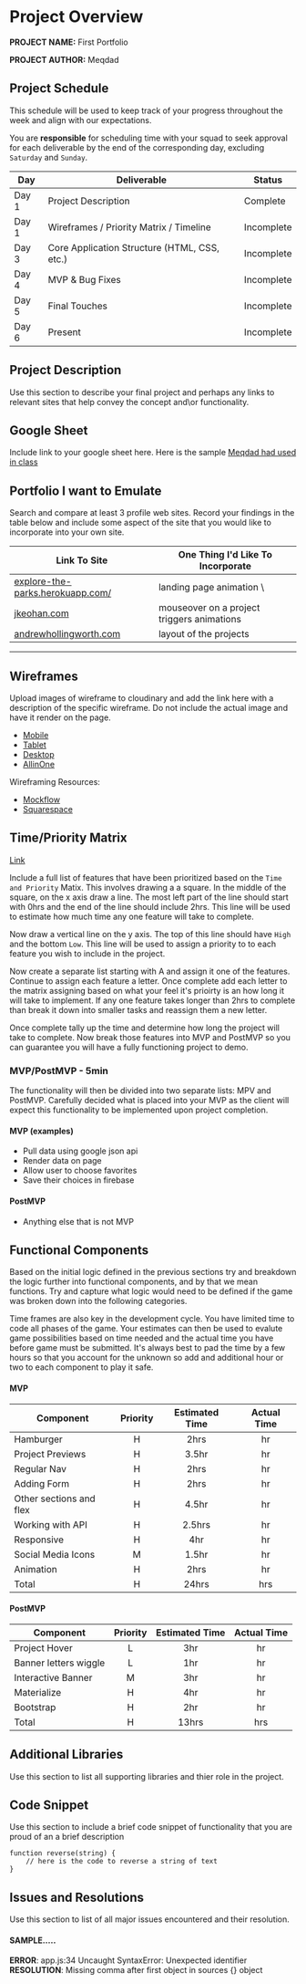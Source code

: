 # Project Overview

**PROJECT NAME:** First Portfolio 

**PROJECT AUTHOR:** Meqdad

## Project Schedule

This schedule will be used to keep track of your progress throughout the week and align with our expectations.  

You are **responsible** for scheduling time with your squad to seek approval for each deliverable by the end of the corresponding day, excluding `Saturday` and `Sunday`.

|  Day | Deliverable | Status
|---|---| ---|
|Day 1| Project Description | Complete
|Day 1| Wireframes / Priority Matrix / Timeline | Incomplete
|Day 3| Core Application Structure (HTML, CSS, etc.) | Incomplete
|Day 4| MVP & Bug Fixes | Incomplete
|Day 5| Final Touches | Incomplete
|Day 6| Present | Incomplete


## Project Description

Use this section to describe your final project and perhaps any links to relevant sites that help convey the concept and\or functionality.

## Google Sheet

Include link to your google sheet here.  Here is the sample [Meqdad had used in class](https://docs.google.com/spreadsheets/d/1GyHbgg5o-SfAhaJ3javxxubLgRTkHkC3DgCKtnO8JFk/edit#gid=0)

## Portfolio I want to Emulate

Search and compare at least 3 profile web sites.  Record your findings in the table below and include some aspect of the site that you would like to incorporate into your own site.

Link To Site  | One Thing I'd Like To Incorporate | 
| ------------- | ------------- |
| [explore-the-parks.herokuapp.com/](https://explore-the-parks.herokuapp.com/)| landing page animation \
|[jkeohan.com](http://jkeohan.com/) | mouseover on a project triggers animations |
| [andrewhollingworth.com](http://andrewhollingworth.com/) |  layout of the projects

---

## Wireframes

Upload images of wireframe to cloudinary and add the link here with a description of the specific wireframe. Do not include the actual image and have it render on the page.  

- [Mobile](https://i.imgur.com/QPql3xB.jpg)
- [Tablet](https://i.imgur.com/JJqZnMg.jpg)
- [Desktop](https://i.imgur.com/Gikk0BX.jpg)
- [AllinOne](https://i.imgur.com/nVhCh06.jpg)

Wireframing Resources:

- [Mockflow](https://mockflow.com/app/#Wireframe)
- [Squarespace](https://www.squarespace.com/templates/bailard-demo)


## Time/Priority Matrix 

[Link](https://i.imgur.com/yKRT5kD.png)

Include a full list of features that have been prioritized based on the `Time and Priority` Matix.  This involves drawing a a square.  In the middle of the square, on the x axis draw a line.  The most left part of the line should start with 0hrs and the end of the line should include 2hrs.  This line will be used to estimate how much time any one feature will take to complete. 

Now draw a vertical line on the y axis.  The top of this line should have `High` and the bottom `Low`.  This line will be used to assign a priority to to each feature you wish to include in the project.  

Now create a separate list starting with A and assign it one of the features.  Continue to assign each feature a letter.  Once complete add each letter to the matrix assigning based on what your feel it's prioirty is an how long it will take to implement. If any one feature takes longer than 2hrs to complete than break it down into smaller tasks and reassign them a new letter. 

Once complete tally up the time and determine how long the project will take to complete. Now break those features into MVP and PostMVP so you can guarantee you will have a fully functioning project to demo. 

### MVP/PostMVP - 5min

The functionality will then be divided into two separate lists: MPV and PostMVP.  Carefully decided what is placed into your MVP as the client will expect this functionality to be implemented upon project completion.  

#### MVP (examples)

- Pull data using google json api
- Render data on page 
- Allow user to choose favorites 
- Save their choices in firebase

#### PostMVP 

- Anything else that is not MVP

## Functional Components

Based on the initial logic defined in the previous sections try and breakdown the logic further into functional components, and by that we mean functions.  Try and capture what logic would need to be defined if the game was broken down into the following categories.

Time frames are also key in the development cycle.  You have limited time to code all phases of the game.  Your estimates can then be used to evalute game possibilities based on time needed and the actual time you have before game must be submitted. It's always best to pad the time by a few hours so that you account for the unknown so add and additional hour or two to each component to play it safe.

#### MVP
| Component | Priority | Estimated Time | Actual Time |
| --- | :---: |  :---: | :---: | 
| Hamburger | H | 2hrs | hr |
| Project Previews | H | 3.5hr | hr |
| Regular Nav | H | 2hrs | hr |  
| Adding Form | H | 2hrs|  hr | 
| Other sections and flex| H | 4.5hr | hr|
| Working with API | H | 2.5hrs|  hr | 
| Responsive | H | 4hr | hr | hr |
| Social Media Icons | M | 1.5hr |  hr |
| Animation | H | 2hrs | hr |
| Total | H | 24hrs| hrs |

#### PostMVP
| Component | Priority | Estimated Time | Actual Time |
| --- | :---: |  :---: | :---: | 
| Project Hover | L | 3hr | hr |
| Banner letters wiggle | L | 1hr | hr |
| Interactive Banner | M | 3hr | hr |
| Materialize | H | 4hr | hr |
| Bootstrap | H | 2hr | hr |
| Total | H | 13hrs| hrs |

## Additional Libraries
 Use this section to list all supporting libraries and thier role in the project. 

## Code Snippet

Use this section to include a brief code snippet of functionality that you are proud of an a brief description  

```
function reverse(string) {
	// here is the code to reverse a string of text
}
```

## Issues and Resolutions
 Use this section to list of all major issues encountered and their resolution.

#### SAMPLE.....
**ERROR**: app.js:34 Uncaught SyntaxError: Unexpected identifier                                
**RESOLUTION**: Missing comma after first object in sources {} object
